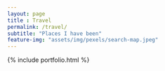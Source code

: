 ```yaml
--- 
layout: page
title : Travel 
permalink: /travel/
subtitle: "Places I have been" 
feature-img: "assets/img/pexels/search-map.jpeg"
---
```


{% include portfolio.html %}
